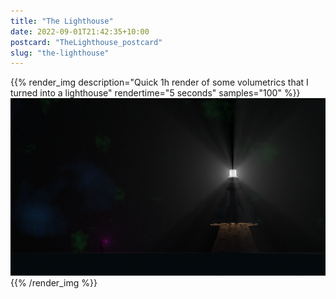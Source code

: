 ```yaml
---
title: "The Lighthouse"
date: 2022-09-01T21:42:35+10:00
postcard: "TheLighthouse_postcard"
slug: "the-lighthouse"
---
```


{{% render_img
  description="Quick 1h render of some volumetrics that I turned into a lighthouse"
  rendertime="5 seconds"
  samples="100"
%}}
![A lighthouse among the stars](img/TheTower.png)
{{% /render_img %}}